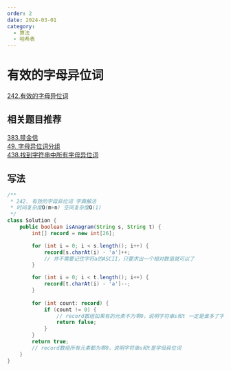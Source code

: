 ```yaml
---
order: 2
date: 2024-03-01
category: 
  - 算法
  - 哈希表
---
```


# 有效的字母异位词

[242.有效的字母异位词](https://leetcode.cn/problems/valid-anagram/description/)

## 相关题目推荐

[383.赎金信](https://leetcode.cn/problems/ransom-note/description/)  
[49. 字母异位词分组](https://leetcode.cn/problems/group-anagrams/description/)  
[438.找到字符串中所有字母异位词](https://leetcode.cn/problems/find-all-anagrams-in-a-string/description/)  

## 写法

```java
/**
 * 242. 有效的字母异位词 字典解法
 * 时间复杂度O(m+n) 空间复杂度O(1)
 */
class Solution {
    public boolean isAnagram(String s, String t) {
        int[] record = new int[26];

        for (int i = 0; i < s.length(); i++) {
            record[s.charAt(i) - 'a']++;  
            // 并不需要记住字符a的ASCII，只要求出一个相对数值就可以了
        }

        for (int i = 0; i < t.length(); i++) {
            record[t.charAt(i) - 'a']--;
        }
        
        for (int count: record) {
            if (count != 0) { 
                // record数组如果有的元素不为零0，说明字符串s和t 一定是谁多了字符或者谁少了字符。
                return false;
            }
        }
        return true; 
        // record数组所有元素都为零0，说明字符串s和t是字母异位词
    }
}
```
